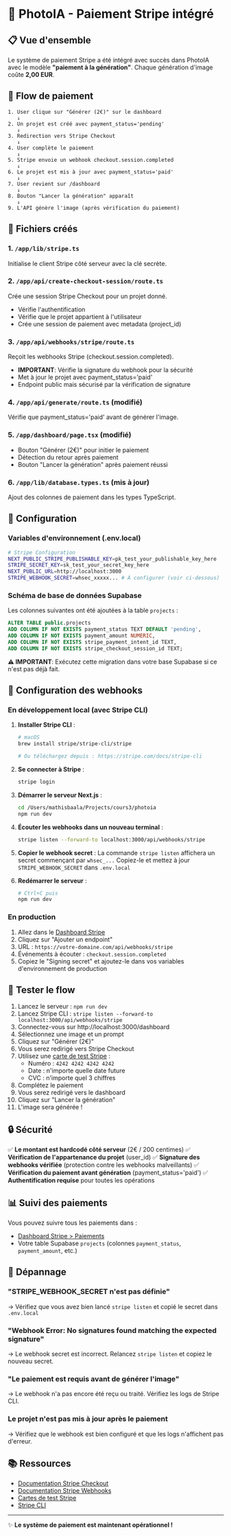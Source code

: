 # 🎨 PhotoIA - Paiement Stripe intégré

## 📋 Vue d'ensemble

Le système de paiement Stripe a été intégré avec succès dans PhotoIA avec le modèle **"paiement à la génération"**. Chaque génération d'image coûte **2,00 EUR**.

## 🔄 Flow de paiement

```
1. User clique sur "Générer (2€)" sur le dashboard
   ↓
2. Un projet est créé avec payment_status='pending'
   ↓
3. Redirection vers Stripe Checkout
   ↓
4. User complète le paiement
   ↓
5. Stripe envoie un webhook checkout.session.completed
   ↓
6. Le projet est mis à jour avec payment_status='paid'
   ↓
7. User revient sur /dashboard
   ↓
8. Bouton "Lancer la génération" apparaît
   ↓
9. L'API génère l'image (après vérification du paiement)
```

## 📁 Fichiers créés

### 1. `/app/lib/stripe.ts`
Initialise le client Stripe côté serveur avec la clé secrète.

### 2. `/app/api/create-checkout-session/route.ts`
Crée une session Stripe Checkout pour un projet donné.
- Vérifie l'authentification
- Vérifie que le projet appartient à l'utilisateur
- Crée une session de paiement avec metadata (project_id)

### 3. `/app/api/webhooks/stripe/route.ts`
Reçoit les webhooks Stripe (checkout.session.completed).
- **IMPORTANT**: Vérifie la signature du webhook pour la sécurité
- Met à jour le projet avec payment_status='paid'
- Endpoint public mais sécurisé par la vérification de signature

### 4. `/app/api/generate/route.ts` (modifié)
Vérifie que payment_status='paid' avant de générer l'image.

### 5. `/app/dashboard/page.tsx` (modifié)
- Bouton "Générer (2€)" pour initier le paiement
- Détection du retour après paiement
- Bouton "Lancer la génération" après paiement réussi

### 6. `/app/lib/database.types.ts` (mis à jour)
Ajout des colonnes de paiement dans les types TypeScript.

## 🔧 Configuration

### Variables d'environnement (.env.local)

```bash
# Stripe Configuration
NEXT_PUBLIC_STRIPE_PUBLISHABLE_KEY=pk_test_your_publishable_key_here
STRIPE_SECRET_KEY=sk_test_your_secret_key_here
NEXT_PUBLIC_URL=http://localhost:3000
STRIPE_WEBHOOK_SECRET=whsec_xxxxx... # À configurer (voir ci-dessous)
```

### Schéma de base de données Supabase

Les colonnes suivantes ont été ajoutées à la table `projects` :

```sql
ALTER TABLE public.projects
ADD COLUMN IF NOT EXISTS payment_status TEXT DEFAULT 'pending',
ADD COLUMN IF NOT EXISTS payment_amount NUMERIC,
ADD COLUMN IF NOT EXISTS stripe_payment_intent_id TEXT,
ADD COLUMN IF NOT EXISTS stripe_checkout_session_id TEXT;
```

**⚠️ IMPORTANT**: Exécutez cette migration dans votre base Supabase si ce n'est pas déjà fait.

## 🚀 Configuration des webhooks

### En développement local (avec Stripe CLI)

1. **Installer Stripe CLI** :
   ```bash
   # macOS
   brew install stripe/stripe-cli/stripe
   
   # Ou téléchargez depuis : https://stripe.com/docs/stripe-cli
   ```

2. **Se connecter à Stripe** :
   ```bash
   stripe login
   ```

3. **Démarrer le serveur Next.js** :
   ```bash
   cd /Users/mathisbaala/Projects/cours3/photoia
   npm run dev
   ```

4. **Écouter les webhooks dans un nouveau terminal** :
   ```bash
   stripe listen --forward-to localhost:3000/api/webhooks/stripe
   ```

5. **Copier le webhook secret** :
   La commande `stripe listen` affichera un secret commençant par `whsec_...`
   Copiez-le et mettez à jour `STRIPE_WEBHOOK_SECRET` dans `.env.local`

6. **Redémarrer le serveur** :
   ```bash
   # Ctrl+C puis
   npm run dev
   ```

### En production

1. Allez dans le [Dashboard Stripe](https://dashboard.stripe.com/webhooks)
2. Cliquez sur "Ajouter un endpoint"
3. URL : `https://votre-domaine.com/api/webhooks/stripe`
4. Événements à écouter : `checkout.session.completed`
5. Copiez le "Signing secret" et ajoutez-le dans vos variables d'environnement de production

## 🧪 Tester le flow

1. Lancez le serveur : `npm run dev`
2. Lancez Stripe CLI : `stripe listen --forward-to localhost:3000/api/webhooks/stripe`
3. Connectez-vous sur http://localhost:3000/dashboard
4. Sélectionnez une image et un prompt
5. Cliquez sur "Générer (2€)"
6. Vous serez redirigé vers Stripe Checkout
7. Utilisez une [carte de test Stripe](https://stripe.com/docs/testing) :
   - Numéro : `4242 4242 4242 4242`
   - Date : n'importe quelle date future
   - CVC : n'importe quel 3 chiffres
8. Complétez le paiement
9. Vous serez redirigé vers le dashboard
10. Cliquez sur "Lancer la génération"
11. L'image sera générée !

## 🔒 Sécurité

✅ **Le montant est hardcodé côté serveur** (2€ / 200 centimes)
✅ **Vérification de l'appartenance du projet** (user_id)
✅ **Signature des webhooks vérifiée** (protection contre les webhooks malveillants)
✅ **Vérification du paiement avant génération** (payment_status='paid')
✅ **Authentification requise** pour toutes les opérations

## 📊 Suivi des paiements

Vous pouvez suivre tous les paiements dans :
- [Dashboard Stripe > Paiements](https://dashboard.stripe.com/payments)
- Votre table Supabase `projects` (colonnes `payment_status`, `payment_amount`, etc.)

## 🐛 Dépannage

### "STRIPE_WEBHOOK_SECRET n'est pas définie"
→ Vérifiez que vous avez bien lancé `stripe listen` et copié le secret dans `.env.local`

### "Webhook Error: No signatures found matching the expected signature"
→ Le webhook secret est incorrect. Relancez `stripe listen` et copiez le nouveau secret.

### "Le paiement est requis avant de générer l'image"
→ Le webhook n'a pas encore été reçu ou traité. Vérifiez les logs de Stripe CLI.

### Le projet n'est pas mis à jour après le paiement
→ Vérifiez que le webhook est bien configuré et que les logs n'affichent pas d'erreur.

## 📚 Ressources

- [Documentation Stripe Checkout](https://stripe.com/docs/payments/checkout)
- [Documentation Stripe Webhooks](https://stripe.com/docs/webhooks)
- [Cartes de test Stripe](https://stripe.com/docs/testing)
- [Stripe CLI](https://stripe.com/docs/stripe-cli)

---

✨ **Le système de paiement est maintenant opérationnel !**
